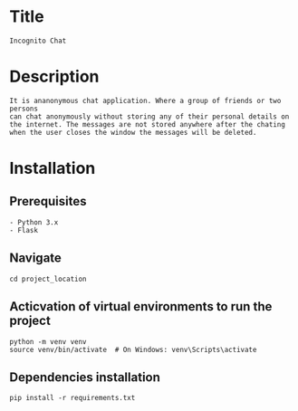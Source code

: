 # Title
    Incognito Chat

# Description
    It is ananonymous chat application. Where a group of friends or two persons 
    can chat anonymously without storing any of their personal details on the internet. The messages are not stored anywhere after the chating when the user closes the window the messages will be deleted.

# Installation

## Prerequisites
    - Python 3.x
    - Flask
## Navigate
    cd project_location

## Acticvation of virtual environments to run the project
    python -m venv venv
    source venv/bin/activate  # On Windows: venv\Scripts\activate


## Dependencies installation
    pip install -r requirements.txt
